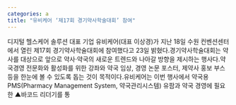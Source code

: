 ```yaml
---
categories: a
title: "유비케어 ‘제17회 경기약사학술대회’ 참여"
---
```

디지털 헬스케어 솔루션 대표 기업 유비케어(대표 이상경)가 지난 18일 수원 컨벤션센터에서 열린 제17회 경기약사학술대회에 참여했다고 23일 밝혔다.경기약사학술대회는 약사를 대상으로 앞으로 약사·약국의 새로운 트렌드와 나아갈 방향을 제시하는 행사다.약국경영 전문화와 활성화를 위한 강좌와 약국 임상, 경영 논문 포스터, 제약사 홍보 부스 등을 한눈에 볼 수 있도록 돕는 것이 목적이다.유비케어는 이번 행사에서 약국용 PMS(Pharmacy Management System, 약국관리시스템) 유팜과 약국 경영에 필요한 ▲바코드 리더기를 통